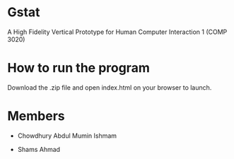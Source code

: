 # Gstat

A High Fidelity Vertical Prototype for Human Computer Interaction 1 (COMP 3020)

# How to run the program

Download the .zip file and open index.html on your browser to launch. 

# Members

* Chowdhury Abdul Mumin Ishmam

* Shams Ahmad